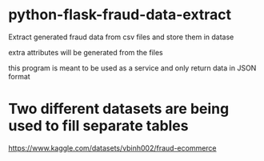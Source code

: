 # python-flask-fraud-data-extract

Extract generated fraud data from csv files and store them in datase

extra attributes will be generated from the files

this program is meant to be used as a service and only return data in JSON format

# Two different datasets are being used to fill separate tables

https://www.kaggle.com/datasets/vbinh002/fraud-ecommerce

<!-- https://www.kaggle.com/datasets/jainilcoder/online-payment-fraud-detection -->
